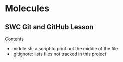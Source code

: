 # Molecules

## SWC Git and GitHub Lesson

Contents

- middle.sh: a script to print out the middle of the file
- .gitignore: lists files not tracked in this project
